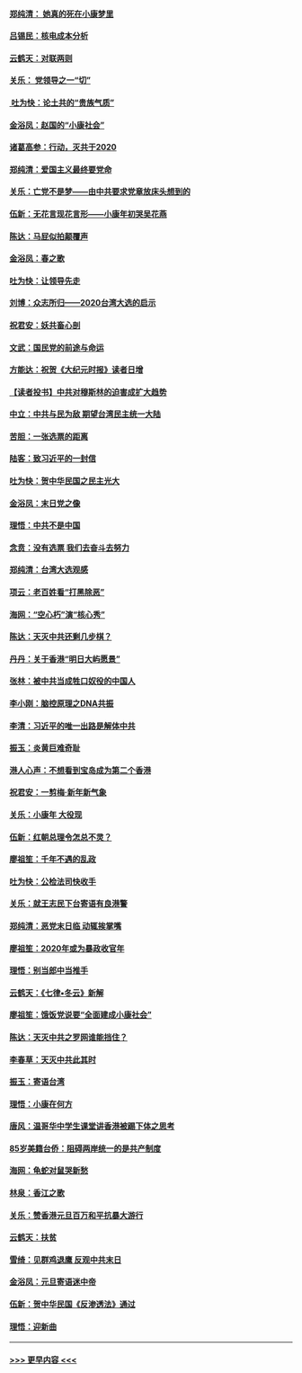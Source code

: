#### [郑纯清： 她真的死在小康梦里](../pages/nsc993/n11806623.md?t=01202311) 
#### [吕锡民：核电成本分析](../pages/nsc993/n11806284.md?t=01202311) 
#### [云鹤天：对联两则](../pages/nsc993/n11805957.md?t=01202311) 
#### [关乐： 党领导之一“切”](../pages/nsc993/n11804505.md?t=01202311) 
#### [ 吐为快：论土共的“贵族气质”](../pages/nsc993/n11804490.md?t=01202311) 
#### [金浴凤：赵国的“小康社会”](../pages/nsc993/n11804452.md?t=01202311) 
#### [诸葛高参：行动，灭共于2020](../pages/nsc993/n11804120.md?t=01202311) 
#### [郑纯清：爱国主义最终要党命](../pages/nsc993/n11802197.md?t=01202311) 
#### [关乐：亡党不是梦——由中共要求党章放床头想到的](../pages/nsc993/n11802156.md?t=01202311) 
#### [伍新：无花言现花言形——小康年初哭吴花燕](../pages/nsc993/n11800044.md?t=01202311) 
#### [陈达：马屁似拍颠覆声](../pages/nsc993/n11800010.md?t=01202311) 
#### [金浴凤：春之歌](../pages/nsc993/n11797687.md?t=01202311) 
#### [吐为快：让领导先走](../pages/nsc993/n11797512.md?t=01202311) 
#### [刘博：众志所归——2020台湾大选的启示](../pages/nsc993/n11796878.md?t=01202311) 
#### [祝君安：妖共畜心剖](../pages/nsc993/n11794273.md?t=01202311) 
#### [文武：国民党的前途与命运](../pages/nsc993/n11794198.md?t=01202311) 
#### [方能达：祝贺《大纪元时报》读者日增](../pages/nsc993/n11793807.md?t=01202311) 
#### [【读者投书】中共对穆斯林的迫害成扩大趋势](../pages/nsc993/n11791371.md?t=01202311) 
#### [中立：中共与民为敌 期望台湾民主统一大陆](../pages/nsc993/n11790392.md?t=01202311) 
#### [苦胆：一张选票的距离](../pages/nsc993/n11788914.md?t=01202311) 
#### [陆客：致习近平的一封信](../pages/nsc993/n11788867.md?t=01202311) 
#### [吐为快：贺中华民国之民主光大](../pages/nsc993/n11788618.md?t=01202311) 
#### [金浴凤：末日党之像](../pages/nsc993/n11787475.md?t=01202311) 
#### [理悟：中共不是中国](../pages/nsc993/n11787463.md?t=01202311) 
#### [念贲：没有选票  我们去奋斗去努力](../pages/nsc993/n11787398.md?t=01202311) 
#### [郑纯清：台湾大选观感](../pages/nsc993/n11786210.md?t=01202311) 
#### [项云：老百姓看“打黑除恶”](../pages/nsc993/n11785398.md?t=01202311) 
#### [海网：“空心朽”演“核心秀”](../pages/nsc993/n11783874.md?t=01202311) 
#### [陈达：天灭中共还剩几步棋？](../pages/nsc993/n11783719.md?t=01202311) 
#### [丹丹：关于香港“明日大屿愿景”](../pages/nsc993/n11783273.md?t=01202311) 
#### [张林：被中共当成牲口奴役的中国人](../pages/nsc993/n11782397.md?t=01202311) 
#### [李小刚：脑控原理之DNA共振](../pages/nsc993/n11780962.md?t=01202311) 
#### [李清：习近平的唯一出路是解体中共](../pages/nsc993/n11780866.md?t=01202311) 
#### [振玉：炎黄巨难奇耻](../pages/nsc993/n11779632.md?t=01202311) 
#### [港人心声：不想看到宝岛成为第二个香港](../pages/nsc993/n11778817.md?t=01202311) 
#### [祝君安：一剪梅‧新年新气象](../pages/nsc993/n11776340.md?t=01202311) 
#### [关乐：小康年 大役现](../pages/nsc993/n11774213.md?t=01202311) 
#### [伍新：红朝总理令怎总不灵？](../pages/nsc993/n11770813.md?t=01202311) 
#### [廖祖笙：千年不遇的乱政](../pages/nsc993/n11770373.md?t=01202311) 
#### [吐为快：公检法司快收手](../pages/nsc993/n11770359.md?t=01202311) 
#### [关乐：就王志民下台寄语有良港警](../pages/nsc993/n11769903.md?t=01202311) 
#### [郑纯清：恶党末日临 动辄挨掌嘴](../pages/nsc993/n11769356.md?t=01202311) 
#### [廖祖笙：2020年或为暴政收官年](../pages/nsc993/n11768216.md?t=01202311) 
#### [理悟：别当郎中当推手](../pages/nsc993/n11768243.md?t=01202311) 
#### [云鹤天：《七律▪冬云》新解](../pages/nsc993/n11768204.md?t=01202311) 
#### [廖祖笙：饿饭党说要“全面建成小康社会”](../pages/nsc993/n11767482.md?t=01202311) 
#### [陈达：天灭中共之罗网谁能挡住？](../pages/nsc993/n11767465.md?t=01202311) 
#### [李春草：天灭中共此其时](../pages/nsc993/n11767452.md?t=01202311) 
#### [振玉：寄语台湾](../pages/nsc993/n11767432.md?t=01202311) 
#### [理悟：小康在何方](../pages/nsc993/n11767394.md?t=01202311) 
#### [唐风：温哥华中学生课堂讲香港被踢下体之思考](../pages/nsc993/n11766848.md?t=01202311) 
#### [85岁美籍台侨：阻碍两岸统一的是共产制度](../pages/nsc993/n11765043.md?t=01202311) 
#### [海网：龟蛇对鼠哭新愁](../pages/nsc993/n11764895.md?t=01202311) 
#### [林泉：香江之歌](../pages/nsc993/n11764415.md?t=01202311) 
#### [关乐：赞香港元旦百万和平抗暴大游行](../pages/nsc993/n11764382.md?t=01202311) 
#### [云鹤天：扶贫](../pages/nsc993/n11764245.md?t=01202311) 
#### [雪绮：见群鸡退鹰  反观中共末日](../pages/nsc993/n11762112.md?t=01202311) 
#### [金浴凤：元旦寄语迷中帝](../pages/nsc993/n11761788.md?t=01202311) 
#### [伍新：贺中华民国《反渗透法》通过](../pages/nsc993/n11761994.md?t=01202311) 
#### [理悟：迎新曲](../pages/nsc993/n11761152.md?t=01202311) 

----
#### [ >>> 更早内容 <<< ](../indexes/nsc993-earlier.md)

